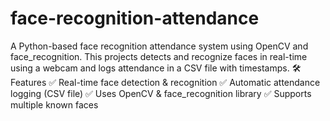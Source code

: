 # face-recognition-attendance
A Python-based face recognition attendance system using OpenCV and face_recognition. This projects  detects and recognize faces in real-time using a webcam and logs attendance in a CSV file with timestamps.
🛠 Features
✅ Real-time face detection & recognition
✅ Automatic attendance logging (CSV file)
✅ Uses OpenCV & face_recognition library
✅ Supports multiple known faces
